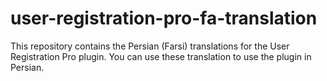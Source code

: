 # user-registration-pro-fa-translation
This repository contains the Persian (Farsi) translations for the User Registration Pro plugin. You can use these translation to use the plugin in Persian.
